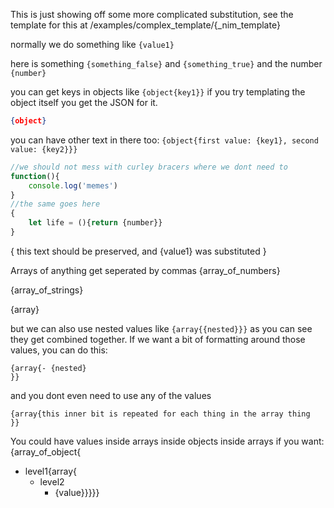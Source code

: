 This is just showing off some more complicated substitution, see the template for this at /examples/complex_template/{_nim_template}

normally we do something like `{value1}`

here is something `{something_false}` and `{something_true}` and the number `{number}`

you can get keys in objects like `{object{key1}}`
if you try templating the object itself you get the JSON for it.
```json
{object}
```
you can have other text in there too:
`{object{first value: {key1}, second value: {key2}}}`

```js
//we should not mess with curley bracers where we dont need to
function(){
    console.log('memes')
}
//the same goes here
{
    let life = (){return {number}}
}
```

{
    this text should be preserved, and {value1} was substituted
}

Arrays of anything get seperated by commas
{array_of_numbers}

{array_of_strings}

{array}

but we can also use nested values like `{array{{nested}}}`
as you can see they get combined together.
If we want a bit of formatting around those values, you can do this:
```
{array{- {nested}
}}
```

and you dont even need to use any of the values
```
{array{this inner bit is repeated for each thing in the array thing
}}
```

You could have values inside arrays inside objects inside arrays if you want:
{array_of_object{
- level1{array{
    - level2
        - {value}}}}}